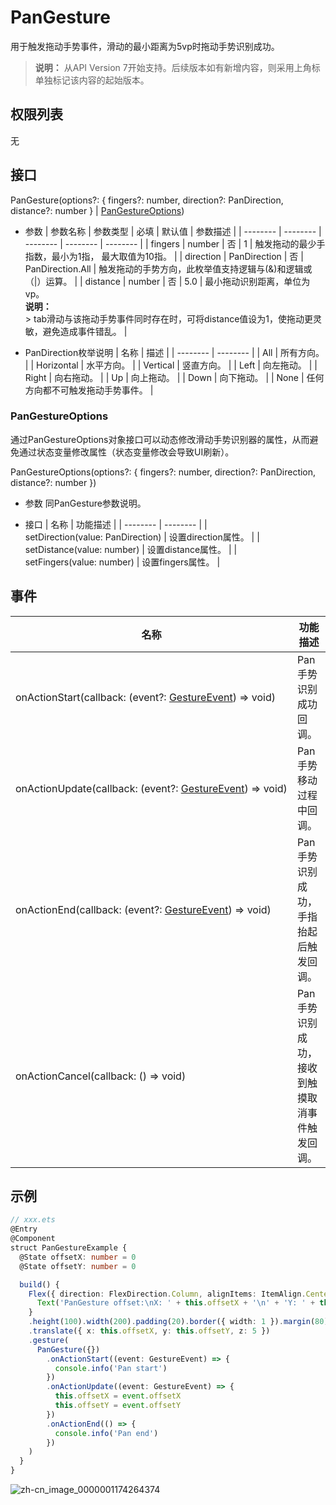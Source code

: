 # PanGesture

用于触发拖动手势事件，滑动的最小距离为5vp时拖动手势识别成功。

>  **说明：**
> 从API Version 7开始支持。后续版本如有新增内容，则采用上角标单独标记该内容的起始版本。


## 权限列表

无


## 接口

PanGesture(options?: { fingers?: number, direction?: PanDirection, distance?: number } | [PanGestureOptions](#pangestureoptions))

- 参数
  | 参数名称 | 参数类型 | 必填 | 默认值 | 参数描述 |
  | -------- | -------- | -------- | -------- | -------- |
  | fingers | number | 否 | 1 | 触发拖动的最少手指数，最小为1指，&nbsp;最大取值为10指。 |
  | direction | PanDirection | 否 | PanDirection.All | 触发拖动的手势方向，此枚举值支持逻辑与(&amp;)和逻辑或（\|）运算。 |
  | distance | number | 否 | 5.0 | 最小拖动识别距离，单位为vp。<br/>**说明：**<br/>> tab滑动与该拖动手势事件同时存在时，可将distance值设为1，使拖动更灵敏，避免造成事件错乱。 |

- PanDirection枚举说明
  | 名称 | 描述 |
  | -------- | -------- |
  | All | 所有方向。 |
  | Horizontal | 水平方向。 |
  | Vertical | 竖直方向。 |
  | Left | 向左拖动。 |
  | Right | 向右拖动。 |
  | Up | 向上拖动。 |
  | Down | 向下拖动。 |
  | None | 任何方向都不可触发拖动手势事件。 |


### PanGestureOptions

通过PanGestureOptions对象接口可以动态修改滑动手势识别器的属性，从而避免通过状态变量修改属性（状态变量修改会导致UI刷新）。

PanGestureOptions(options?: { fingers?: number, direction?: PanDirection, distance?: number })

- 参数
  同PanGesture参数说明。

- 接口
  | 名称 | 功能描述 |
  | -------- | -------- |
  | setDirection(value:&nbsp;PanDirection) | 设置direction属性。 |
  | setDistance(value:&nbsp;number) | 设置distance属性。 |
  | setFingers(value:&nbsp;number) | 设置fingers属性。 |


## 事件

| 名称 | 功能描述 |
| -------- | -------- |
| onActionStart(callback:&nbsp;(event?:&nbsp;[GestureEvent](ts-gesture-settings.md))&nbsp;=&gt;&nbsp;void) | Pan手势识别成功回调。 |
| onActionUpdate(callback:&nbsp;(event?:&nbsp;[GestureEvent](ts-gesture-settings.md))&nbsp;=&gt;&nbsp;void) | Pan手势移动过程中回调。 |
| onActionEnd(callback:&nbsp;(event?:&nbsp;[GestureEvent](ts-gesture-settings.md))&nbsp;=&gt;&nbsp;void) | Pan手势识别成功，手指抬起后触发回调。 |
| onActionCancel(callback:&nbsp;()&nbsp;=&gt;&nbsp;void) | Pan手势识别成功，接收到触摸取消事件触发回调。 |


## 示例

```ts
// xxx.ets
@Entry
@Component
struct PanGestureExample {
  @State offsetX: number = 0
  @State offsetY: number = 0

  build() {
    Flex({ direction: FlexDirection.Column, alignItems: ItemAlign.Center, justifyContent: FlexAlign.SpaceBetween }) {
      Text('PanGesture offset:\nX: ' + this.offsetX + '\n' + 'Y: ' + this.offsetY)
    }
    .height(100).width(200).padding(20).border({ width: 1 }).margin(80)
    .translate({ x: this.offsetX, y: this.offsetY, z: 5 })
    .gesture(
      PanGesture({})
        .onActionStart((event: GestureEvent) => {
          console.info('Pan start')
        })
        .onActionUpdate((event: GestureEvent) => {
          this.offsetX = event.offsetX
          this.offsetY = event.offsetY
        })
        .onActionEnd(() => {
          console.info('Pan end')
        })
    )
  }
}
```

![zh-cn_image_0000001174264374](figures/zh-cn_image_0000001174264374.gif)

